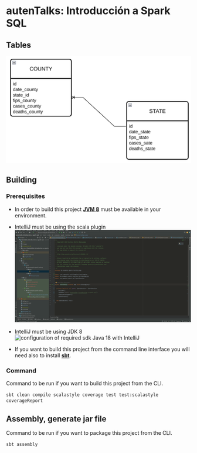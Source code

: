 autenTalks: Introducción a Spark SQL
=========================

## Tables

![tables](images/tables.png)

## Building

### Prerequisites

* In order to build this project [**JVM 8**](https://docs.aws.amazon.com/corretto/latest/corretto-8-ug/downloads-list.html) must be available in your environment.
* IntelliJ must be using the scala plugin
![configuration of required scala plugin with IntelliJ](images/required_scala_plugin.gif)

* IntelliJ must be using JDK 8
![configuration of required sdk Java 18 with IntelliJ](images/required_sdk_18.gif)

* If you want to build this project from the command line interface you will need also to install [**sbt**](https://www.scala-sbt.org/download.html).

### Command

Command to be run if you want to build this project from the CLI.
```
sbt clean compile scalastyle coverage test test:scalastyle coverageReport
```

## Assembly, generate jar file

Command to be run if you want to package this project from the CLI.
```
sbt assembly
```

